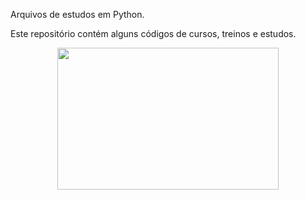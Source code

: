 Arquivos de estudos em Python.

Este repositório contém alguns códigos de cursos, treinos e estudos.

 <div align="center">
  
   <img width='354' height='227' src="https://i.pinimg.com/originals/05/1e/5c/051e5c838e9254b68185365bb0ce5fe5.gif"/> 
  </div>
 



